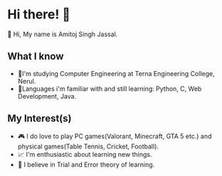 # Hi there! 👋
🤖 Hi, My name is Amitoj Singh Jassal.

## What I know
- 📖I'm studying Computer Engineering at Terna Engineering College, Nerul.
- 🌱Languages i'm familiar with and still learning: Python, C, Web Development, Java.

## My Interest(s)
- 🎮 I do love to play PC games(Valorant, Minecraft, GTA 5 etc.) and physical games(Table Tennis, Cricket, Football).
- 📈 I'm enthusiastic about learning new things.
- 👀 I believe in Trial and Error theory of learning.

<!---
amitoj21/amitoj21 is a ✨ special ✨ repository because its `README.md` (this file) appears on your GitHub profile.
You can click the Preview link to take a look at your changes.
--->
